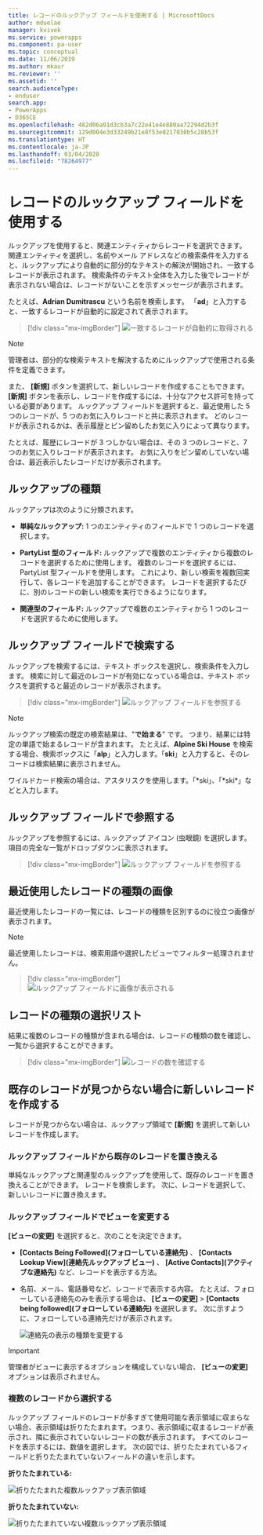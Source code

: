 ```yaml
---
title: レコードのルックアップ フィールドを使用する | MicrosoftDocs
author: mduelae
manager: kvivek
ms.service: powerapps
ms.component: pa-user
ms.topic: conceptual
ms.date: 11/06/2019
ms.author: mkaur
ms.reviewer: ''
ms.assetid: ''
search.audienceType:
- enduser
search.app:
- PowerApps
- D365CE
ms.openlocfilehash: 482d06a91d3cb3a7c22e41e4e880aa72294d2b3f
ms.sourcegitcommit: 129d004e3d33249b21e8f53e0217030b5c28b53f
ms.translationtype: HT
ms.contentlocale: ja-JP
ms.lasthandoff: 03/04/2020
ms.locfileid: "78264977"
---
```

#  <a name="use-the-lookup-field-on-a-record"></a>レコードのルックアップ フィールドを使用する

ルックアップを使用すると、関連エンティティからレコードを選択できます。 関連エンティティを選択し、名前やメール アドレスなどの検索条件を入力すると、ルックアップにより自動的に部分的なテキストの解決が開始され、一致するレコードが表示されます。 検索条件のテキスト全体を入力した後でレコードが表示されない場合は、レコードがないことを示すメッセージが表示されます。

たとえば、**Adrian Dumitrascu** という名前を検索します。 「**ad**」と入力すると、一致するレコードが自動的に設定されて表示されます。

  > [!div class="mx-imgBorder"]
  > ![一致するレコードが自動的に取得される](media/automatically-populate-matching-records.png "一致するレコードが自動的に取得される")
  
>[!NOTE] 
>管理者は、部分的な検索テキストを解決するためにルックアップで使用される条件を定義できます。

また、 **[新規]** ボタンを選択して、新しいレコードを作成することもできます。 **[新規]** ボタンを表示し、レコードを作成するには、十分なアクセス許可を持っている必要があります。 ルックアップ フィールドを選択すると、最近使用した 5 つのレコードが、5 つのお気に入りレコードと共に表示されます。 どのレコードが表示されるかは、表示履歴とピン留めしたお気に入りによって異なります。 

たとえば、履歴にレコードが 3 つしかない場合は、その 3 つのレコードと、7 つのお気に入りレコードが表示されます。 お気に入りをピン留めしていない場合は、最近表示したレコードだけが表示されます。

## <a name="types-of-lookups"></a>ルックアップの種類

ルックアップは次のように分類されます。 

- **単純なルックアップ:** 1 つのエンティティのフィールドで 1 つのレコードを選択します。 

- **PartyList 型のフィールド:** ルックアップで複数のエンティティから複数のレコードを選択するために使用します。 複数のレコードを選択するには、PartyList 型フィールドを使用します。 これにより、新しい検索を複数回実行して、各レコードを追加することができます。 レコードを選択するたびに、別のレコードの新しい検索を実行できるようになります。
  
- **関連型のフィールド:** ルックアップで複数のエンティティから 1 つのレコードを選択するために使用します。 

## <a name="search-in-a-lookup-field"></a>ルックアップ フィールドで検索する 
ルックアップを検索するには、テキスト ボックスを選択し、検索条件を入力します。 検索に対して最近のレコードが有効になっている場合は、テキスト ボックスを選択すると最近のレコードが表示されます。

  > [!div class="mx-imgBorder"]
  > ![ルックアップ フィールドを参照する](media/MRU.png "ルックアップ フィールドを参照する")  
  
>[!NOTE]   
> ルックアップ検索の既定の検索結果は、"**で始まる**" です。 つまり、結果には特定の単語で始まるレコードが含まれます。 たとえば、**Alpine Ski House** を検索する場合、検索ボックスに「**alp**」と入力します。「**ski**」と入力すると、そのレコードは検索結果に表示されません。
>
> ワイルドカード検索の場合は、アスタリスクを使用します。「\*ski」、「\*ski\*」などと入力します。

## <a name="browse-in-a-lookup-field"></a>ルックアップ フィールドで参照する
ルックアップを参照するには、ルックアップ アイコン (虫眼鏡) を選択します。 項目の完全な一覧がドロップダウンに表示されます。

  > [!div class="mx-imgBorder"]
  > ![ルックアップ フィールドを参照する](media/MRU_1.png "ルックアップ フィールドを参照する")  
 
## <a name="most-recently-used-record-type-images"></a>最近使用したレコードの種類の画像
最近使用したレコードの一覧には、レコードの種類を区別するのに役立つ画像が表示されます。

>[!NOTE] 
>最近使用したレコードは、検索用語や選択したビューでフィルター処理されません。

  > [!div class="mx-imgBorder"]
  > ![ルックアップ フィールドに画像が表示される](media/Lookup_03-MRU_Entity_Images_56[1].png "ルックアップ フィールドに画像が表示される")  
  
## <a name="record-type-selection-list"></a>レコードの種類の選択リスト  
結果に複数のレコードの種類が含まれる場合は、レコードの種類の数を確認し、一覧から選択することができます。

  > [!div class="mx-imgBorder"]
  > ![レコードの数を確認する](media/Lookup_04-MultipleEntityTypes[1].gif "レコードの数を確認する")  
  
## <a name="create-a-new-record-if-you-dont-find-an-existing-record"></a>既存のレコードが見つからない場合に新しいレコードを作成する

レコードが見つからない場合は、ルックアップ領域で **[新規]** を選択して新しいレコードを作成します。


### <a name="replace-an-existing-record-from-a-lookup-field"></a>ルックアップ フィールドから既存のレコードを置き換える

単純なルックアップと関連型のルックアップを使用して、既存のレコードを置き換えることができます。 レコードを検索します。 次に、レコードを選択して、新しいレコードに置き換えます。

### <a name="change-a-view-in-a-lookup-field"></a>ルックアップ フィールドでビューを変更する 

**[ビューの変更]** を選択すると、次のことを決定できます。
 - **[Contacts Being Followed]\(フォローしている連絡先\)** 、 **[Contacts Lookup View]\(連絡先ルックアップ ビュー\)** 、 **[Active Contacts]\(アクティブな連絡先\)** など、レコードを表示する方法。
 - 名前、メール、電話番号など、レコードで表示する内容。 たとえば、フォローしている連絡先のみを表示する場合は、 **[ビューの変更]** \> **[Contacts being followed]\(フォローしている連絡先\)** を選択します。 次に示すように、フォローしている連絡先だけが表示されます。 

    ![連絡先の表示の種類を変更する](media/change-view.png "連絡先の表示の種類を変更する")

>[!IMPORTANT] 
>管理者がビューに表示するオプションを構成していない場合、 **[ビューの変更]** オプションは表示されません。

### <a name="choose-from-multiple-records"></a>複数のレコードから選択する

ルックアップ フィールドのレコードが多すぎて使用可能な表示領域に収まらない場合、表示領域は折りたたまれます。つまり、表示領域に収まるレコードが表示され、隣に表示されていないレコードの数が表示されます。 すべてのレコードを表示するには、数値を選択します。 次の図では、折りたたまれているフィールドと折りたたまれていないフィールドの違いを示します。

**折りたたまれている:**

![折りたたまれた複数ルックアップ表示領域](media/collapsed-multi-lookup-display-area.png "折りたたまれた複数ルックアップ表示領域")


**折りたたまれていない:**

![折りたたまれていない複数ルックアップ表示領域](media/non-collapsed-multi-lookup-display-area.png "折りたたまれていない複数ルックアップ表示領域")

